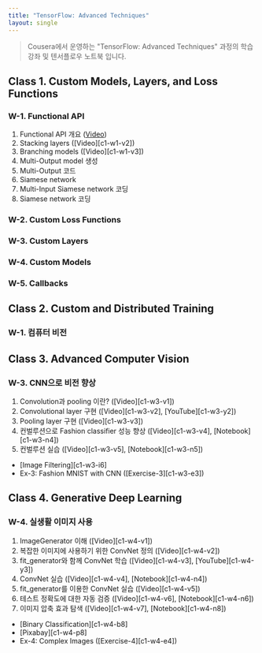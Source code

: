 ```yaml
---
title: "TensorFlow: Advanced Techniques"
layout: single
---
```


> Cousera에서 운영하는 "TensorFlow: Advanced Techniques" 과정의 학습강좌 및 텐서플로우 노트북 입니다.

## Class 1. Custom Models, Layers, and Loss Functions
### W-1. Functional API
1. Functional API 개요 ([Video][c1-w1-v1])
2. Stacking layers ([Video][c1-w1-v2])
3. Branching models ([Video][c1-w1-v3])
4. Multi-Output model 생성
5. Multi-Output 코드
6. Siamese network
7. Multi-Input Siamese network 코딩
8. Siamese network 코딩

### W-2. Custom Loss Functions

### W-3. Custom Layers

### W-4. Custom Models

### W-5. Callbacks

[c1-w1-v1]: https://drive.google.com/drive/u/0/folders/1W-X0PF_Y21JRr3UkTqS06MKv19KEw4cS

## Class 2. Custom and Distributed Training
### W-1. 컴퓨터 비전 



## Class 3. Advanced Computer Vision
### W-3. CNN으로 비전 향상
1. Convolution과 pooling 이란? ([Video][c1-w3-v1])
2. Convolutional layer 구현 ([Video][c1-w3-v2], [YouTube][c1-w3-y2])
3. Pooling layer 구현 ([Video][c1-w3-v3])
4. 컨벌루션으로 Fashion classifier 성능 향상 ([Video][c1-w3-v4], [Notebook][c1-w3-n4])
5. 컨벌루션 실습 ([Video][c1-w3-v5], [Notebook][c1-w3-n5])

* [Image Filtering][c1-w3-i6]
* Ex-3: Fashion MNIST with CNN ([Exercise-3][c1-w3-e3])

## Class 4. Generative Deep Learning
### W-4. 실생활 이미지 사용
1. ImageGenerator 이해 ([Video][c1-w4-v1])
2. 복잡한 이미지에 사용하기 위한 ConvNet 정의 ([Video][c1-w4-v2])
3. fit_generator와 함께 ConvNet 학습 ([Video][c1-w4-v3], [YouTube][c1-w4-y3])
4. ConvNet 실습 ([Video][c1-w4-v4], [Notebook][c1-w4-n4])
5. fit_generator를 이용한 ConvNet 실습 ([Video][c1-w4-v5])
6. 테스트 정확도에 대한 자동 검증 ([Video][c1-w4-v6], [Notebook][c1-w4-n6])
7. 이미지 압축 효과 탐색 ([Video][c1-w4-v7], [Notebook][c1-w4-n8])

* [Binary Classification][c1-w4-b8]
* [Pixabay][c1-w4-p8]
* Ex-4: Complex Images ([Exercise-4][c1-w4-e4])


